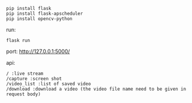 ```commandline
pip install flask
pip install flask-apscheduler
pip install opencv-python
```

run:
```commandline
flask run
```

port: http://127.0.0.1:5000/

api:

```
/ :live stream
/capture :screen shot
/video_list :list of saved video
/download :download a video (the video file name need to be given in request body)
```